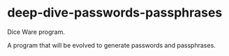 # deep-dive-passwords-passphrases
Dice Ware program.

A program that will be evolved to generate passwords and passphrases.

